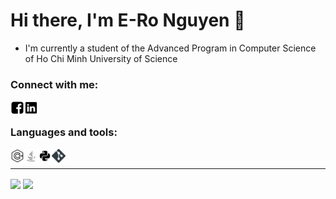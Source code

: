 # Hi there, I'm E-Ro Nguyen 👋

- I'm currently a student of the Advanced Program in Computer Science of Ho Chi Minh University of Science

### Connect with me:
[<img align="left" alt="Facebook" width="22px" src="/icon/facebook.svg"/>][facebook]
[<img align="left" alt="LinkedIn" width="22px" src="/icon/linkedin.svg"/>][linkedin] 

<br />

### Languages and tools:
<img align="left" alt="C++" width="22px" src="/icon/c++.svg"/>
<img align="left" alt="Java" width="22px" src="/icon/java.svg"/>
<img align="left" alt="Python" width="22px" src="/icon/python.svg"/>
<img align="left" alt="git" width="22px" src="/icon/git.svg"/>

<br />

---

[<img align="center" src="https://github-readme-stats.vercel.app/api?username=nero1342&count_private=true&show_icon=true&theme=vue-dark"/>][my_github]
[<img align="center" src="https://github-readme-stats.vercel.app/api/top-langs/?username=nero1342&langs_count=8&layout=compact&count_private=true&theme=vue-dark"/>][my_github]


<!--
**nero1342/nero1342** is a ✨ _special_ ✨ repository because its `README.md` (this file) appears on your GitHub profile.

Here are some ideas to get you started:

- 🔭 I’m currently working on ...
- 🌱 I’m currently learning ...
- 👯 I’m looking to collaborate on ...
- 🤔 I’m looking for help with ...
- 💬 Ask me about ...
- 📫 How to reach me: ...
- 😄 Pronouns: ...
- ⚡ Fun fact: ...
-->

[facebook]:https://www.facebook.com/nicky.rio/
[linkedin]:https://www.linkedin.com/in/nero1342/
[my_github]:https://github.com/nero1342
